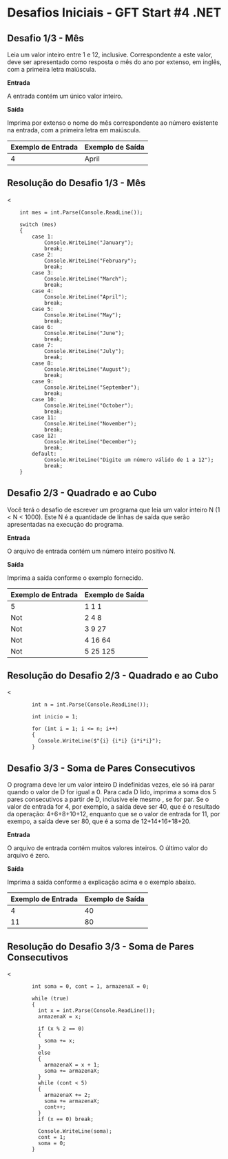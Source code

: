 # Desafios Iniciais - GFT Start #4 .NET

## Desafio 1/3 - Mês

Leia um valor inteiro entre 1 e 12, inclusive. Correspondente a este valor, deve ser apresentado como resposta o mês do ano por extenso, em inglês, com a primeira letra maiúscula.

**Entrada**

A entrada contém um único valor inteiro.

**Saída**

Imprima por extenso o nome do mês correspondente ao número existente na entrada, com a primeira letra em maiúscula.

 
Exemplo de Entrada	| Exemplo de Saída
--------------------|-----------------
4                   | April

## Resolução do Desafio 1/3 - Mês

<


        int mes = int.Parse(Console.ReadLine());

        switch (mes) 
        {
            case 1:
                Console.WriteLine("January");
                break;
            case 2:
                Console.WriteLine("February");
                break;
            case 3:
                Console.WriteLine("March");
                break;
            case 4: 
                Console.WriteLine("April");
                break;
            case 5: 
                Console.WriteLine("May");
                break;
            case 6:
                Console.WriteLine("June");
                break;
            case 7: 
                Console.WriteLine("July");
                break;
            case 8:
                Console.WriteLine("August");
                break;
            case 9: 
                Console.WriteLine("September");
                break; 
            case 10: 
                Console.WriteLine("October");
                break;
            case 11: 
                Console.WriteLine("November");
                break;
            case 12: 
                Console.WriteLine("December");
                break;
            default:
                Console.WriteLine("Digite um número válido de 1 a 12");
                break;
        }
        
>

## Desafio 2/3 - Quadrado e ao Cubo

Você terá o desafio de escrever um programa que leia um valor inteiro N (1 < N < 1000). Este N é a quantidade de linhas de saída que serão apresentadas na execução do programa.

**Entrada**

O arquivo de entrada contém um número inteiro positivo N.

**Saída**

Imprima a saída conforme o exemplo fornecido.

 
Exemplo de Entrada | Exemplo de Saída
-------------------|-----------------
5                  | 1 1 1
Not                | 2 4 8
Not                | 3 9 27
Not                | 4 16 64 
Not                | 5 25 125 

## Resolução do Desafio 2/3 - Quadrado e ao Cubo

<

            int n = int.Parse(Console.ReadLine());

            int inicio = 1;
            
            for (int i = 1; i <= n; i++)
            {
              Console.WriteLine($"{i} {i*i} {i*i*i}");
            }
              
>

## Desafio 3/3 - Soma de Pares Consecutivos

O programa deve ler um valor inteiro D indefinidas vezes, ele só irá parar quando o valor de D for igual a 0. Para cada D lido, imprima a soma dos 5 pares consecutivos a partir de D, inclusive ele mesmo , se for par. Se o valor de entrada for 4, por exemplo, a saída deve ser 40, que é o resultado da operação: 4+6+8+10+12, enquanto que se o valor de entrada for 11, por exempo, a saída deve ser 80, que é a soma de 12+14+16+18+20.

**Entrada**

O arquivo de entrada contém muitos valores inteiros. O último valor do arquivo é zero.

**Saída**

Imprima a saida conforme a explicação acima e o exemplo abaixo.

 
Exemplo de Entrada | Exemplo de Saída
-------------------|----------------
4                  | 40
11                 | 80

## Resolução do Desafio 3/3 - Soma de Pares Consecutivos

<

            int soma = 0, cont = 1, armazenaX = 0;
            
            while (true)
            {
              int x = int.Parse(Console.ReadLine());
              armazenaX = x;
              
              if (x % 2 == 0)
              {
                soma += x;
              }
              else
              {
                armazenaX = x + 1;
                soma += armazenaX;
              }
              while (cont < 5)
              {
                armazenaX += 2;
                soma += armazenaX;
                cont++;
              }
              if (x == 0) break;
              
              Console.WriteLine(soma);
              cont = 1;
              soma = 0;
            }
>
